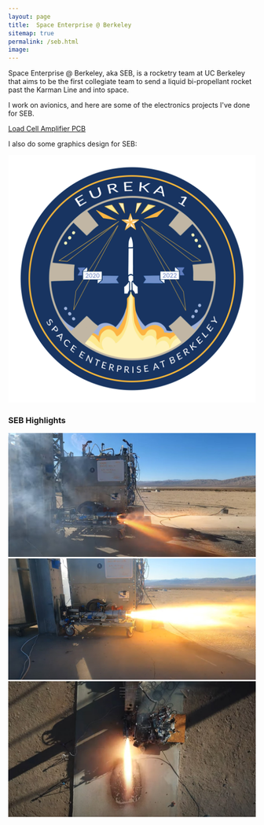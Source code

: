 ```yaml
---
layout: page
title:  Space Enterprise @ Berkeley
sitemap: true
permalink: /seb.html
image: 
---
```


Space Enterprise @ Berkeley, aka SEB, is a rocketry team at UC Berkeley that aims to be the first collegiate team to send a liquid bi-propellant rocket past the Karman Line and into space. 

I work on avionics, and here are some of the electronics projects I've done for SEB.

[Load Cell Amplifier PCB](https://ctychen.github.io/lcamp.html)

I also do some graphics design for SEB:

<img src="/images/posts/seb/E1_Patch_V3.png" width="600"/>

### SEB Highlights

<img src="/images/posts/seb/hotfire3/hf1.jpg" width="600"/>

<img src="/images/posts/seb/hotfire3/hf2.jpg" width="600"/>

<img src="/images/posts/seb/hotfire3/hf2a.jpg" width="600"/>



